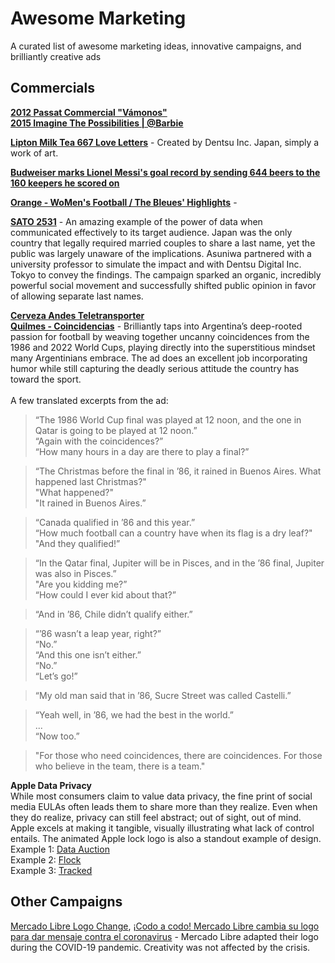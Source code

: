 # Awesome Marketing
A curated list of awesome marketing ideas, innovative campaigns, and brilliantly creative ads


## Commercials
**[2012 Passat Commercial "Vámonos"](https://www.youtube.com/watch?v=RUqjKiGyPZ0)** <br />
**[2015 Imagine The Possibilities | ‪@Barbie‬](https://www.youtube.com/watch?v=l1vnsqbnAkk)** <br />

**[Lipton Milk Tea 667 Love Letters](https://www.dentsucreative.com/en-gb/cases/667-love-letters)** - Created by Dentsu Inc. Japan, simply a work of art. <br />

**[Budweiser marks Lionel Messi's goal record by sending 644 beers to the 160 keepers he scored on](https://sports.yahoo.com/budweiser-marks-lionel-messis-goal-record-by-sending-644-beers-to-the-160-keepers-he-scored-on-165855125.html?guccounter=1&guce_referrer=aHR0cHM6Ly93d3cuYmluZy5jb20v&guce_referrer_sig=AQAAABAi7ndaoSwWTApFrPJ7ksvkfjkfDbmheB9AsLs91YNoSlAsRb419r_lmNEEHwq3msPsARsslK2_mQa54H5aUtSRrl8BuB_8CwFPnsAysmFKN423vMuyc_yVPcNAzvN_E0v1pdupTlHXGnO2ozV0I7A2gNFM4qOgZIXIFu3NaDap)** <br />

**[Orange - WoMen's Football / The Bleues' Highlights](https://www.youtube.com/watch?v=X_wLVRYHIS4)** - <br />

**[SATO 2531](https://www.oneclub.org/awards/oneasia/-award/55475/sato-2531/)** - An amazing example of the power of data when communicated effectively to its target audience. Japan was the only country that legally required married couples to share a last name, yet the public was largely unaware of the implications. Asuniwa partnered with a university professor to simulate the impact and with Dentsu Digital Inc. Tokyo to convey the findings. The campaign sparked an organic, incredibly powerful social movement and successfully shifted public opinion in favor of allowing separate last names. <br />

**[Cerveza Andes Teletransporter](https://www.youtube.com/watch?v=9Q8bascdOLk&t=191s)** <br />
**[Quilmes - Coincidencias](https://www.youtube.com/watch?v=d194HTo_Px4)** - Brilliantly taps into Argentina’s deep-rooted passion for football by weaving together uncanny coincidences from the 1986 and 2022 World Cups, playing directly into the superstitious mindset many Argentinians embrace. The ad does an excellent job incorporating humor while still capturing the deadly serious attitude the country has toward the sport. <br /> <br />
A few translated excerpts from the ad: <br />
> “The 1986 World Cup final was played at 12 noon, and the one in Qatar is going to be played at 12 noon.” <br />
> “Again with the coincidences?” <br />
> “How many hours in a day are there to play a final?” <br />

> “The Christmas before the final in ’86, it rained in Buenos Aires. What happened last Christmas?" <br />
> "What happened?" <br />
> "It rained in Buenos Aires.” <br />

> “Canada qualified in ’86 and this year.” <br />
> “How much football can a country have when its flag is a dry leaf?" <br />
> "And they qualified!” <br />

> “In the Qatar final, Jupiter will be in Pisces, and in the ’86 final, Jupiter was also in Pisces.” <br />
> "Are you kidding me?” <br />
> “How could I ever kid about that?” <br />

> “And in ’86, Chile didn’t qualify either.” <br />

> “’86 wasn’t a leap year, right?” <br />
> “No.” <br />
> “And this one isn’t either.” <br />
> “No.” <br />
> “Let’s go!” <br />

> “My old man said that in ’86, Sucre Street was called Castelli.” <br />

> “Yeah well, in ’86, we had the best in the world.” <br />
> ... <br />
> “Now too.” <br />

> "For those who need coincidences, there are coincidences. For those who believe in the team, there is a team." <br />

**Apple Data Privacy** <br />
While most consumers claim to value data privacy, the fine print of social media EULAs often leads them to share more than they realize. Even when they do realize, privacy can still feel abstract; out of sight, out of mind. Apple excels at making it tangible, visually illustrating what lack of control entails. The animated Apple lock logo is also a standout example of design.  <br />
Example 1: [Data Auction](https://www.youtube.com/watch?v=29eOe9L4KaU)  <br />
Example 2: [Flock](https://www.youtube.com/watch?v=_rMV6N4Pl-Y)  <br />
Example 3: [Tracked](https://www.youtube.com/watch?v=fjf7c-O5GyQ&t=1s)  <br />


## Other Campaigns
[Mercado Libre Logo Change](https://www.adsoftheworld.com/campaigns/mercado-libre-logo-change), [¡Codo a codo! Mercado Libre cambia su logo para dar mensaje contra el coronavirus](https://www.milenio.com/virales/mercado-libre-cambia-logo-mensaje-coronavirus) - Mercado Libre adapted their logo during the COVID-19 pandemic. Creativity was not affected by the crisis. <br />
